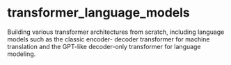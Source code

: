 # transformer_language_models
Building various transformer architectures from scratch, including language models such as the classic encoder- decoder transformer for machine translation and the GPT-like decoder-only transformer for language modeling.
